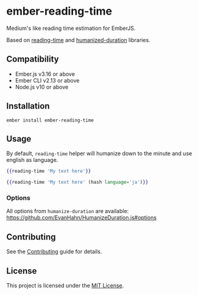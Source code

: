# ember-reading-time

Medium's like reading time estimation for EmberJS.

Based on [reading-time](https://github.com/ngryman/reading-time) and [humanized-duration](https://github.com/EvanHahn/HumanizeDuration.js/) libraries.

## Compatibility

- Ember.js v3.16 or above
- Ember CLI v2.13 or above
- Node.js v10 or above

## Installation

```
ember install ember-reading-time
```

## Usage

By default, `reading-time` helper will humanize down to the minute and use english as language.

```hbs
{{reading-time 'My text here'}}

{{reading-time 'My text here' (hash language='ja')}}
```

### Options

All options from `humanize-duration` are available: https://github.com/EvanHahn/HumanizeDuration.js#options

## Contributing

See the [Contributing](CONTRIBUTING.md) guide for details.

## License

This project is licensed under the [MIT License](LICENSE.md).
